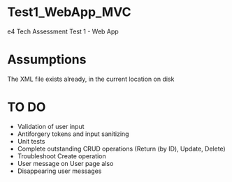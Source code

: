 # Test1_WebApp_MVC
e4 Tech Assessment Test 1 - Web App

# Assumptions
The XML file exists already, in the current location on disk

# TO DO
- Validation of user input
- Antiforgery tokens and input sanitizing
- Unit tests
- Complete outstanding CRUD operations (Return (by ID), Update, Delete)
- Troubleshoot Create operation
- User message on User page also
- Disappearing user messages
